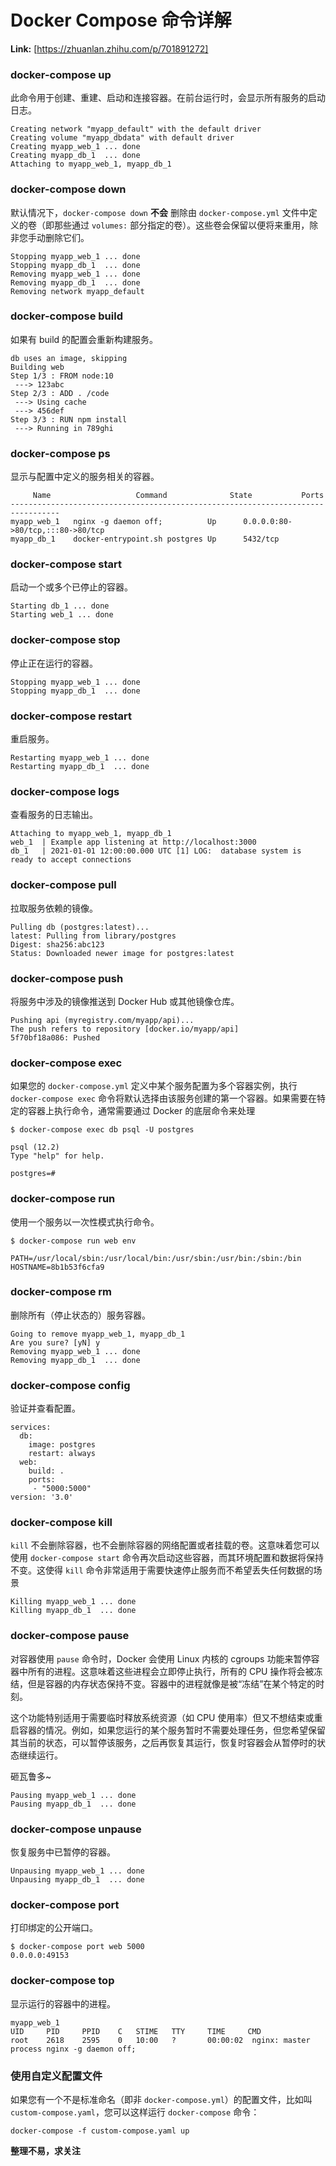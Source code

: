 # Docker Compose 命令详解



 **Link:** [https://zhuanlan.zhihu.com/p/701891272]

### docker-compose up  

此命令用于创建、重建、启动和连接容器。在前台运行时，会显示所有服务的启动日志。

```
Creating network "myapp_default" with the default driver
Creating volume "myapp_dbdata" with default driver
Creating myapp_web_1 ... done
Creating myapp_db_1  ... done
Attaching to myapp_web_1, myapp_db_1
```
### docker-compose down  

默认情况下，`docker-compose down` **不会** 删除由 `docker-compose.yml` 文件中定义的卷（即那些通过 `volumes:` 部分指定的卷）。这些卷会保留以便将来重用，除非您手动删除它们。

```
Stopping myapp_web_1 ... done
Stopping myapp_db_1  ... done
Removing myapp_web_1 ... done
Removing myapp_db_1  ... done
Removing network myapp_default
```
### docker-compose build  

如果有 build 的配置会重新构建服务。

```
db uses an image, skipping
Building web
Step 1/3 : FROM node:10
 ---> 123abc
Step 2/3 : ADD . /code
 ---> Using cache
 ---> 456def
Step 3/3 : RUN npm install
 ---> Running in 789ghi
```
### docker-compose ps  

显示与配置中定义的服务相关的容器。

```
     Name                   Command              State           Ports         
---------------------------------------------------------------------------------
myapp_web_1   nginx -g daemon off;          Up      0.0.0.0:80->80/tcp,:::80->80/tcp
myapp_db_1    docker-entrypoint.sh postgres Up      5432/tcp                     
```
### docker-compose start  

启动一个或多个已停止的容器。

```
Starting db_1 ... done
Starting web_1 ... done
```
### docker-compose stop  

停止正在运行的容器。

```
Stopping myapp_web_1 ... done
Stopping myapp_db_1  ... done
```
### docker-compose restart  

重启服务。

```
Restarting myapp_web_1 ... done
Restarting myapp_db_1  ... done
```
### docker-compose logs  

查看服务的日志输出。

```
Attaching to myapp_web_1, myapp_db_1
web_1  | Example app listening at http://localhost:3000
db_1   | 2021-01-01 12:00:00.000 UTC [1] LOG:  database system is ready to accept connections
```
### docker-compose pull  

拉取服务依赖的镜像。

```
Pulling db (postgres:latest)...
latest: Pulling from library/postgres
Digest: sha256:abc123
Status: Downloaded newer image for postgres:latest
```
### docker-compose push  

将服务中涉及的镜像推送到 Docker Hub 或其他镜像仓库。

```
Pushing api (myregistry.com/myapp/api)...
The push refers to repository [docker.io/myapp/api]
5f70bf18a086: Pushed 
```
### docker-compose exec  

如果您的 `docker-compose.yml` 定义中某个服务配置为多个容器实例，执行 `docker-compose exec` 命令将默认选择由该服务创建的第一个容器。如果需要在特定的容器上执行命令，通常需要通过 Docker 的底层命令来处理

```
$ docker-compose exec db psql -U postgres
​
psql (12.2)
Type "help" for help.
​
postgres=#
```
### docker-compose run  

使用一个服务以一次性模式执行命令。

```
$ docker-compose run web env
​
PATH=/usr/local/sbin:/usr/local/bin:/usr/sbin:/usr/bin:/sbin:/bin
HOSTNAME=8b1b53f6cfa9
```
### docker-compose rm  

删除所有（停止状态的）服务容器。

```
Going to remove myapp_web_1, myapp_db_1
Are you sure? [yN] y
Removing myapp_web_1 ... done
Removing myapp_db_1  ... done
```
### docker-compose config  

验证并查看配置。

```
services:
  db:
    image: postgres
    restart: always
  web:
    build: .
    ports:
     - "5000:5000"
version: '3.0'
```
### docker-compose kill  

`kill` 不会删除容器，也不会删除容器的网络配置或者挂载的卷。这意味着您可以使用 `docker-compose start` 命令再次启动这些容器，而其环境配置和数据将保持不变。这使得 `kill` 命令非常适用于需要快速停止服务而不希望丢失任何数据的场景

```
Killing myapp_web_1 ... done
Killing myapp_db_1  ... done
```
### docker-compose pause  

对容器使用 `pause` 命令时，Docker 会使用 Linux 内核的 cgroups 功能来暂停容器中所有的进程。这意味着这些进程会立即停止执行，所有的 CPU 操作将会被冻结，但是容器的内存状态保持不变。容器中的进程就像是被“冻结”在某个特定的时刻。

这个功能特别适用于需要临时释放系统资源（如 CPU 使用率）但又不想结束或重启容器的情况。例如，如果您运行的某个服务暂时不需要处理任务，但您希望保留其当前的状态，可以暂停该服务，之后再恢复其运行，恢复时容器会从暂停时的状态继续运行。

砸瓦鲁多~

```
Pausing myapp_web_1 ... done
Pausing myapp_db_1  ... done
```
### docker-compose unpause  

恢复服务中已暂停的容器。

```
Unpausing myapp_web_1 ... done
Unpausing myapp_db_1  ... done
```
### docker-compose port  

打印绑定的公开端口。

```
$ docker-compose port web 5000
0.0.0.0:49153
```
### docker-compose top  

显示运行的容器中的进程。

```
myapp_web_1
UID     PID     PPID    C   STIME   TTY     TIME     CMD
root    2618    2595    0   10:00   ?       00:00:02  nginx: master process nginx -g daemon off;
```
### 使用自定义配置文件  

如果您有一个不是标准命名（即非 `docker-compose.yml`）的配置文件，比如叫 `custom-compose.yaml`，您可以这样运行 `docker-compose` 命令：

```
docker-compose -f custom-compose.yaml up
```

  


**整理不易，求关注** 

